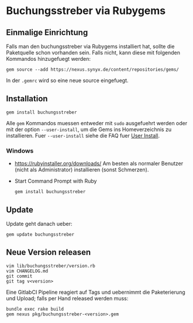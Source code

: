 # Buchungsstreber via Rubygems

## Einmalige Einrichtung

Falls man den buchungsstreber via Rubygems installiert hat, sollte die
Paketquelle schon vorhanden sein.
Falls nicht, kann diese mit folgenden Kommandos hinzugefuegt werden:

```shell script
gem source --add https://nexus.synyx.de/content/repositories/gems/
```

In der `.gemrc` wird so eine neue source eingefuegt.

## Installation

```shell script
gem install buchungsstreber
```

Alle `gem` Kommandos muessen entweder mit `sudo` ausgefuehrt werden oder mit
der option `--user-install`, um die Gems ins Homeverzeichnis zu installieren.
Fuer `--user-install` siehe die FAQ fuer [User Install][userinstall].

  [userinstall]: https://guides.rubygems.org/faqs/#user-install

### Windows

* https://rubyinstaller.org/downloads/
  Am besten als normaler Benutzer (nicht als Administrator) installieren (sonst Schmerzen).

* Start Command Prompt with Ruby
  ```shell script
  gem install buchungsstreber
  ```

## Update

Update geht danach ueber:

```shell script
gem update buchungsstreber
```

## Neue Version releasen

```shell script
vim lib/buchungsstreber/version.rb
vim CHANGELOG.md
git commit
git tag v<version>
```

Eine GitlabCI Pipeline reagiert auf Tags und uebernimmt die Paketerierung und
Upload; falls per Hand released werden muss:

```shell script
bundle exec rake build
gem nexus pkg/buchungsstreber-<version>.gem
```
